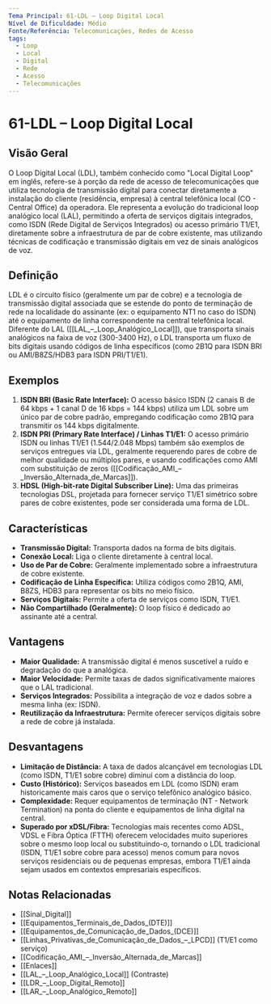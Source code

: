 ```yaml
---
Tema Principal: 61-LDL – Loop Digital Local
Nível de Dificuldade: Médio
Fonte/Referência: Telecomunicações, Redes de Acesso
tags:
  - Loop
  - Local
  - Digital
  - Rede
  - Acesso
  - Telecomunicações
---
```


# 61-LDL – Loop Digital Local

## Visão Geral

O Loop Digital Local (LDL), também conhecido como "Local Digital Loop" em inglês, refere-se à porção da rede de acesso de telecomunicações que utiliza tecnologia de transmissão digital para conectar diretamente a instalação do cliente (residência, empresa) à central telefônica local (CO - Central Office) da operadora. Ele representa a evolução do tradicional loop analógico local (LAL), permitindo a oferta de serviços digitais integrados, como ISDN (Rede Digital de Serviços Integrados) ou acesso primário T1/E1, diretamente sobre a infraestrutura de par de cobre existente, mas utilizando técnicas de codificação e transmissão digitais em vez de sinais analógicos de voz.

## Definição

LDL é o circuito físico (geralmente um par de cobre) e a tecnologia de transmissão digital associada que se estende do ponto de terminação de rede na localidade do assinante (ex: o equipamento NT1 no caso do ISDN) até o equipamento de linha correspondente na central telefônica local. Diferente do LAL ([[LAL_–_Loop_Analógico_Local]]), que transporta sinais analógicos na faixa de voz (300-3400 Hz), o LDL transporta um fluxo de bits digitais usando códigos de linha específicos (como 2B1Q para ISDN BRI ou AMI/B8ZS/HDB3 para ISDN PRI/T1/E1).

## Exemplos

1.  **ISDN BRI (Basic Rate Interface):** O acesso básico ISDN (2 canais B de 64 kbps + 1 canal D de 16 kbps = 144 kbps) utiliza um LDL sobre um único par de cobre padrão, empregando codificação como 2B1Q para transmitir os 144 kbps digitalmente.
2.  **ISDN PRI (Primary Rate Interface) / Linhas T1/E1:** O acesso primário ISDN ou linhas T1/E1 (1.544/2.048 Mbps) também são exemplos de serviços entregues via LDL, geralmente requerendo pares de cobre de melhor qualidade ou múltiplos pares, e usando codificações como AMI com substituição de zeros ([[Codificação_AMI_–_Inversão_Alternada_de_Marcas]]).
3.  **HDSL (High-bit-rate Digital Subscriber Line):** Uma das primeiras tecnologias DSL, projetada para fornecer serviço T1/E1 simétrico sobre pares de cobre existentes, pode ser considerada uma forma de LDL.

## Características

*   **Transmissão Digital:** Transporta dados na forma de bits digitais.
*   **Conexão Local:** Liga o cliente diretamente à central local.
*   **Uso de Par de Cobre:** Geralmente implementado sobre a infraestrutura de cobre existente.
*   **Codificação de Linha Específica:** Utiliza códigos como 2B1Q, AMI, B8ZS, HDB3 para representar os bits no meio físico.
*   **Serviços Digitais:** Permite a oferta de serviços como ISDN, T1/E1.
*   **Não Compartilhado (Geralmente):** O loop físico é dedicado ao assinante até a central.

## Vantagens

*   **Maior Qualidade:** A transmissão digital é menos suscetível a ruído e degradação do que a analógica.
*   **Maior Velocidade:** Permite taxas de dados significativamente maiores que o LAL tradicional.
*   **Serviços Integrados:** Possibilita a integração de voz e dados sobre a mesma linha (ex: ISDN).
*   **Reutilização da Infraestrutura:** Permite oferecer serviços digitais sobre a rede de cobre já instalada.

## Desvantagens

*   **Limitação de Distância:** A taxa de dados alcançável em tecnologias LDL (como ISDN, T1/E1 sobre cobre) diminui com a distância do loop.
*   **Custo (Histórico):** Serviços baseados em LDL (como ISDN) eram historicamente mais caros que o serviço telefônico analógico básico.
*   **Complexidade:** Requer equipamentos de terminação (NT - Network Termination) na ponta do cliente e equipamentos de linha digital na central.
*   **Superado por xDSL/Fibra:** Tecnologias mais recentes como ADSL, VDSL e Fibra Óptica (FTTH) oferecem velocidades muito superiores sobre o mesmo loop local ou substituindo-o, tornando o LDL tradicional (ISDN, T1/E1 sobre cobre para acesso) menos comum para novos serviços residenciais ou de pequenas empresas, embora T1/E1 ainda sejam usados em contextos empresariais específicos.

## Notas Relacionadas

*   [[Sinal_Digital]]
*   [[Equipamentos_Terminais_de_Dados_(DTE)]]
*   [[Equipamentos_de_Comunicação_de_Dados_(DCE)]]
*   [[Linhas_Privativas_de_Comunicação_de_Dados_–_LPCD]] (T1/E1 como serviço)
*   [[Codificação_AMI_–_Inversão_Alternada_de_Marcas]]
*   [[Enlaces]]
*   [[LAL_–_Loop_Analógico_Local]] (Contraste)
*   [[LDR_–_Loop_Digital_Remoto]]
*   [[LAR_–_Loop_Analógico_Remoto]]

